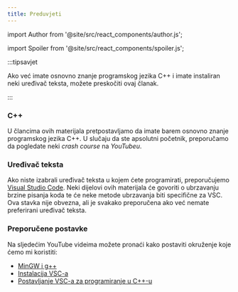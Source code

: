 ```yaml
---
title: Preduvjeti
---
```


import Author from '@site/src/react_components/author.js';

import Spoiler from '@site/src/react_components/spoiler.js';

<Author authorName='Ivan Vlahov' githubUsername='vlahovivan'/>

:::tipsavjet

Ako već imate osnovno znanje programskog jezika C++ i imate instaliran neki uređivač teksta, možete preskočiti ovaj članak. 

:::

### C++

U člancima ovih materijala pretpostavljamo da imate barem osnovno znanje programskog jezika C++. U slučaju da ste apsolutni početnik, preporučamo da pogledate neki _crash course_ na _YouTubeu_.

### Uređivač teksta

Ako niste izabrali uređivač teksta u kojem ćete programirati, preporučujemo [Visual Studio Code](https://code.visualstudio.com/). Neki dijelovi ovih materijala će govoriti o ubrzavanju brzine pisanja koda te će neke metode ubrzavanja biti specifične za VSC. Ova stavka nije obvezna, ali je svakako preporučena ako već nemate preferirani uređivač teksta.

### Preporučene postavke

Na sljedećim YouTube videima možete pronaći kako postaviti okruženje koje ćemo mi koristiti:
- [MinGW i g++](https://www.youtube.com/watch?v=guM4XS43m4I)
- [Instalacija VSC-a](https://www.youtube.com/watch?v=JGsyJI8XG0Y)
- [Postavljanje VSC-a za programiranje u C++-u](https://www.youtube.com/watch?v=77v-Poud_io)




